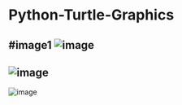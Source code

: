 # Python-Turtle-Graphics

#image1
![image](https://user-images.githubusercontent.com/101850483/204163962-19ccd289-2b8a-4e21-8a1b-ff7c16a804e0.png)
---------------------
![image](https://user-images.githubusercontent.com/101850483/204163645-90ed3a9f-0ce8-48c4-aef2-8416fd27a6c0.png)
-----------------------
![image](https://user-images.githubusercontent.com/101850483/204163903-ccf056f9-06d4-4e06-a0f3-8c4b34f71dec.png)
